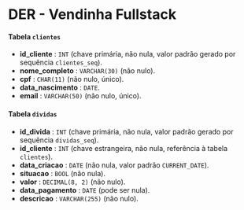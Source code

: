 # DER - Vendinha Fullstack

#### Tabela `clientes`

* **id_cliente** : `INT` (chave primária, não nula, valor padrão gerado por sequência `clientes_seq`).
* **nome_completo** : `VARCHAR(30)` (não nulo).
* **cpf** : `CHAR(11)` (não nulo, único).
* **data_nascimento** : `DATE`.
* **email** : `VARCHAR(50)` (não nulo, único).

#### Tabela `dividas`

* **id_divida** : `INT` (chave primária, não nula, valor padrão gerado por sequência `dividas_seq`).
* **id_cliente** : `INT` (chave estrangeira, não nula, referência à tabela `clientes`).
* **data_criacao** : `DATE` (não nula, valor padrão `CURRENT_DATE`).
* **situacao** : `BOOL` (não nula).
* **valor** : `DECIMAL(8, 2)` (não nulo).
* **data_pagamento** : `DATE` (pode ser nula).
* **descricao** : `VARCHAR(255)` (não nulo).
